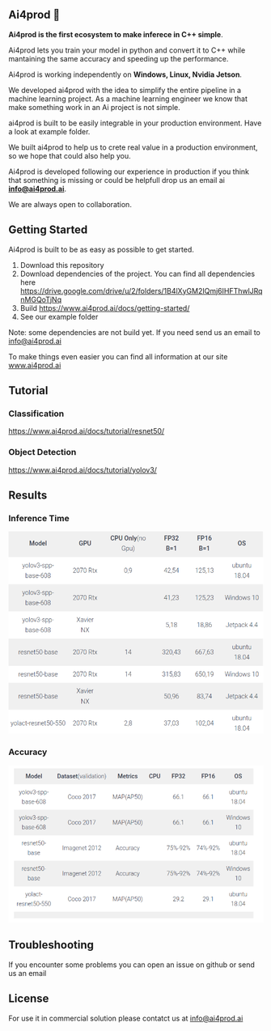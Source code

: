 ## Ai4prod 👋


**Ai4prod is the first ecosystem to make inferece in C++ simple**. 

Ai4prod lets you train your model in python and convert it to C++ while mantaining the same accuracy and speeding up the performance.

Ai4prod is working independently on **Windows, Linux, Nvidia Jetson**.

We developed ai4prod with the idea to simplify the entire pipeline in a machine learning project. As a machine learning engineer we know that make something work in an Ai project is not simple. 

ai4prod is built to be easily integrable in your production environment. Have a look at example folder.

We built ai4prod to help us to crete real value in a production environment, so we hope that could also help you.

Ai4prod is developed following our experience in production if you think that something is missing or could be helpfull drop us an email ai **info@ai4prod.ai**.

We are always open to collaboration.

## Getting Started

Ai4prod is built to be as easy as possible to get started.

1) Download this repository
2) Download dependencies of the project. You can find all dependencies here 
https://drive.google.com/drive/u/2/folders/1B4lXyGM2IQmj6IHFThwlJRqnMGQoTjNq
3) Build https://www.ai4prod.ai/docs/getting-started/
4) See our example folder

Note: some dependencies are not build yet. If you need send us an email to info@ai4prod.ai

To make things even easier you can find all information at our site www.ai4prod.ai

## Tutorial

### Classification

https://www.ai4prod.ai/docs/tutorial/resnet50/


### Object Detection

https://www.ai4prod.ai/docs/tutorial/yolov3/


## Results 

### Inference Time
![title](Images/readme/Time.png)

### Accuracy
![title](Images/readme/Accuracy.png)


## Troubleshooting

If you encounter some problems you can open an issue on github or send us an email



## License

For use it in commercial solution please contatct us at info@ai4prod.ai

